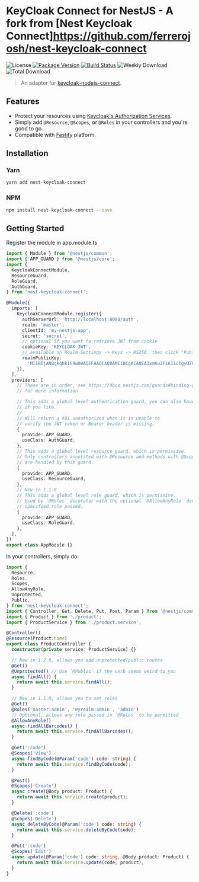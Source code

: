 # KeyCloak Connect for NestJS - A fork from [Nest Keycloak Connect]https://github.com/ferrerojosh/nest-keycloak-connect

![License](https://badgen.net/npm/license/nest-keycloak-connect)
[![Package Version](https://badgen.net/npm/v/nest-keycloak-connect)](https://www.npmjs.com/package/nest-keycloak-connect)
[![Build Status](https://travis-ci.com/ferrerojosh/nest-keycloak-connect.svg?branch=master)](https://travis-ci.com/ferrerojosh/nest-keycloak-connect)
![Weekly Download](https://badgen.net/npm/dw/nest-keycloak-connect)
![Total Download](https://badgen.net/npm/dt/nest-keycloak-connect)

> An adapter for [keycloak-nodejs-connect](https://github.com/keycloak/keycloak-nodejs-connect).

## Features

- Protect your resources using [Keycloak's Authorization Services](https://www.keycloak.org/docs/latest/authorization_services/).
- Simply add `@Resource`, `@Scopes`, or `@Roles` in your controllers and you're good to go.
- Compatible with [Fastify](https://github.com/fastify/fastify) platform.

## Installation

### Yarn

```bash
yarn add nest-keycloak-connect
```

### NPM

```bash
npm install nest-keycloak-connect --save
```

## Getting Started

Register the module in app.module.ts

```typescript
import { Module } from '@nestjs/common';
import { APP_GUARD } from '@nestjs/core';
import {
  KeycloakConnectModule,
  ResourceGuard,
  RoleGuard,
  AuthGuard,
} from 'nest-keycloak-connect';

@Module({
  imports: [
    KeycloakConnectModule.register({
      authServerUrl: 'http://localhost:8080/auth',
      realm: 'master',
      clientId: 'my-nestjs-app',
      secret: 'secret',
      // optional if you want to retrieve JWT from cookie
      cookieKey: 'KEYCLOAK_JWT',
      // available on Realm Settings -> Keys -> RS256. then click "Public Key" button ;-)
      realmPublicKey:
        'MIIBIjANBgkqhkiG9w0BAQEFAAOCAQ8AMIIBCgKCAQEA1xmKwJPiK11u1gyQ7F+um5Hw84s3PQLPgvpK/gUyk1hpOYrzdSg/NtKIRnANy7XsQpU5LhATQg8EF8Jh8Niu2NVtdbLQfBh4K1g8INdHVOxdRSDD2LSpqDaA3rkywbjgnWpGs/maYGFagphPtOmxLsW79MdrXnokn3jHoo8hB4vIRVt+XOJjYeMa0xPbMWyG/EPiujjIs/+9RW/ZDnwpjChtBGwuSyIzQoABHf334Q6AZVVVbH5pgu28CwtCOa04CF0sHa4+wE9a8TaBf4eMsHwyaWwLY5QhRihpWcCcKt9oRwJOBsDdr5EiPq1XVFxx256+hihYihAR6VeF4X8MkwIDAQAB',
    }),
  ],
  providers: [
    // These are in order, see https://docs.nestjs.com/guards#binding-guards
    // for more information

    // This adds a global level authentication guard, you can also have it scoped
    // if you like.
    //
    // Will return a 401 unauthorized when it is unable to
    // verify the JWT token or Bearer header is missing.
    {
      provide: APP_GUARD,
      useClass: AuthGuard,
    },
    // This adds a global level resource guard, which is permissive.
    // Only controllers annotated with @Resource and methods with @Scopes
    // are handled by this guard.
    {
      provide: APP_GUARD,
      useClass: ResourceGuard,
    },
    // New in 1.1.0
    // This adds a global level role guard, which is permissive.
    // Used by `@Roles` decorator with the optional `@AllowAnyRole` decorator for allowing any
    // specified role passed.
    {
      provide: APP_GUARD,
      useClass: RoleGuard,
    },
  ],
})
export class AppModule {}
```

In your controllers, simply do:

```typescript
import {
  Resource,
  Roles,
  Scopes,
  AllowAnyRole,
  Unprotected,
  Public,
} from 'nest-keycloak-connect';
import { Controller, Get, Delete, Put, Post, Param } from '@nestjs/common';
import { Product } from './product';
import { ProductService } from './product.service';

@Controller()
@Resource(Product.name)
export class ProductController {
  constructor(private service: ProductService) {}

  // New in 1.2.0, allows you add unprotected/public routes
  @Get()
  @Unprotected() // Use `@Public` if the verb seems weird to you
  async findAll() {
    return await this.service.findAll();
  }

  // New in 1.1.0, allows you to set roles
  @Get()
  @Roles('master:admin', 'myrealm:admin', 'admin')
  // Optional, allows any role passed in `@Roles` to be permitted
  @AllowAnyRole()
  async findAllBarcodes() {
    return await this.service.findAllBarcodes();
  }

  @Get(':code')
  @Scopes('View')
  async findByCode(@Param('code') code: string) {
    return await this.service.findByCode(code);
  }

  @Post()
  @Scopes('Create')
  async create(@Body product: Product) {
    return await this.service.create(product);
  }

  @Delete(':code')
  @Scopes('Delete')
  async deleteByCode(@Param('code') code: string) {
    return await this.service.deleteByCode(code);
  }

  @Put(':code')
  @Scopes('Edit')
  async update(@Param('code') code: string, @Body product: Product) {
    return await this.service.update(code, product);
  }
}
```
